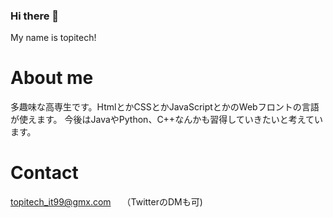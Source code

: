 ### Hi there 👋
My name is topitech!

# About me
多趣味な高専生です。HtmlとかCSSとかJavaScriptとかのWebフロントの言語が使えます。
今後はJavaやPython、C++なんかも習得していきたいと考えています。

# Contact
topitech_it99@gmx.com　
（TwitterのDMも可)
<!--
**TopiTech/TopiTech** is a ✨ _special_ ✨ repository because its `README.md` (this file) appears on your GitHub profile.

Here are some ideas to get you started:

- 🔭 I’m currently working on ...
- 🌱 I’m currently learning ...
- 👯 I’m looking to collaborate on ...
- 🤔 I’m looking for help with ...
- 💬 Ask me about ...
- 📫 How to reach me: ...
- 😄 Pronouns: ...
- ⚡ Fun fact: ...
-->
